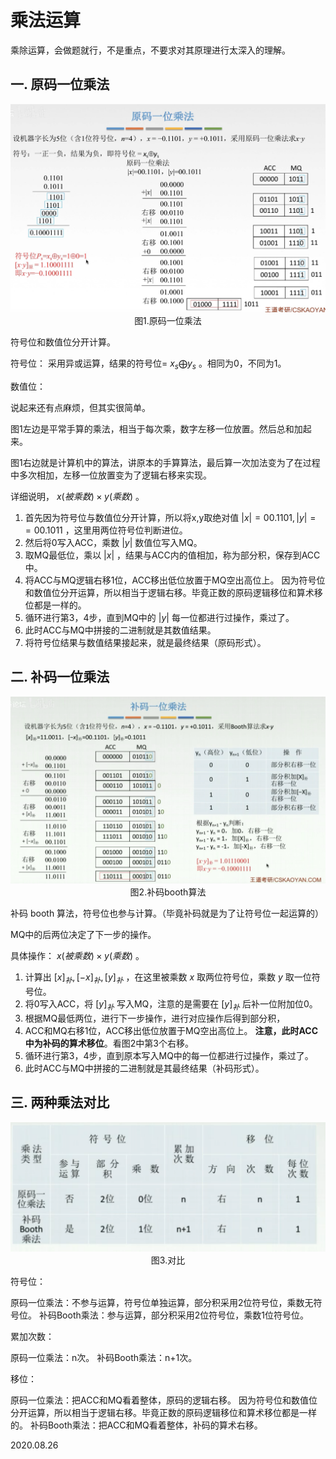 # 乘法运算

乘除运算，会做题就行，不是重点，不要求对其原理进行太深入的理解。

## 一. 原码一位乘法

<img src="计组305-1.png" alt="计组305-1" style="zoom:67%;" />

<center>图1.原码一位乘法</center>

符号位和数值位分开计算。

符号位：
采用异或运算，结果的符号位= $x_s\bigoplus y_s$ 。相同为0，不同为1。

数值位：

说起来还有点麻烦，但其实很简单。

图1左边是平常手算的乘法，相当于每次乘，数字左移一位放置。然后总和加起来。

图1右边就是计算机中的算法，讲原本的手算算法，最后算一次加法变为了在过程中多次相加，左移一位放置变为了逻辑右移来实现。

详细说明， $x(被乘数)\times y(乘数)$ 。

1. 首先因为符号位与数值位分开计算，所以将x,y取绝对值 $|x|=00.1101,|y|==00.1011$ ，这里用两位符号位判断进位。
2. 然后将0写入ACC，乘数 $|y|$ 数值位写入MQ。
3. 取MQ最低位，乘以 $|x|$ ，结果与ACC内的值相加，称为部分积，保存到ACC中。
4. 将ACC与MQ逻辑右移1位，ACC移出低位放置于MQ空出高位上。
   因为符号位和数值位分开运算，所以相当于逻辑右移。毕竟正数的原码逻辑移位和算术移位都是一样的。
5. 循环进行第3，4步，直到MQ中的 $|y|$ 每一位都进行过操作，乘过了。
6. 此时ACC与MQ中拼接的二进制就是其数值结果。
7. 将符号位结果与数值结果接起来，就是最终结果（原码形式）。

## 二. 补码一位乘法

 <img src="计组305-2.png" alt="计组305-2" style="zoom:67%;" />

<center>图2.补码booth算法</center>

补码 booth 算法，符号位也参与计算。（毕竟补码就是为了让符号位一起运算的）

MQ中的后两位决定了下一步的操作。

具体操作： $x(被乘数)\times y(乘数)$ 。

1. 计算出 $[x]_{补},[-x]_{补},[y]_{补}$ ，在这里被乘数 $x$ 取两位符号位，乘数 $y$ 取一位符号位。
2. 将0写入ACC，将 $[y]_{补}$ 写入MQ，注意的是需要在  $[y]_{补}$ 后补一位附加位0。
3. 根据MQ最低两位，进行下一步操作，进行对应操作后得到部分积，
4. ACC和MQ右移1位，ACC移出低位放置于MQ空出高位上。
   **注意，此时ACC中为补码的算术移位**。看图2中第3个右移。
5. 循环进行第3，4步，直到原本写入MQ中的每一位都进行过操作，乘过了。
6. 此时ACC与MQ中拼接的二进制就是其最终结果（补码形式）。

## 三. 两种乘法对比

<img src="计组305-3.png" alt="计组305-3" style="zoom:67%;" />

<center>图3.对比</center>

符号位：

原码一位乘法：不参与运算，符号位单独运算，部分积采用2位符号位，乘数无符号位。
补码Booth乘法：参与运算，部分积采用2位符号位，乘数1位符号位。

累加次数：

原码一位乘法：n次。
补码Booth乘法：n+1次。

移位：

原码一位乘法：把ACC和MQ看着整体，原码的逻辑右移。
因为符号位和数值位分开运算，所以相当于逻辑右移。毕竟正数的原码逻辑移位和算术移位都是一样的。
补码Booth乘法：把ACC和MQ看着整体，补码的算术右移。

2020.08.26

